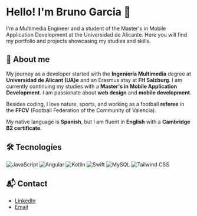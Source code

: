 # Hello! I'm Bruno Garcia 👋

I'm a Multimedia Engineer and a student of the Master's in Mobile Application Development at the Universidad de Alicante. Here you will find my portfolio and projects showcasing my studies and skills.

## 🌱 About me

My journey as a developer started with the **Ingeniería Multimedia** degree at **Universidad de Alicant (UA)e** and an Erasmus stay at **FH Salzburg**. I am currently continuing my studies with a **Master's in Mobile Application Development**. I am passionate about **web design** and **mobile development**. 

Besides coding, I love nature, sports, and working as a football **referee** in the **FFCV** (Football Federation of the Community of Valencia). 

My native language is **Spanish**, but I am fluent in **English** with a **Cambridge B2 certificate**.


## 🛠️ Tecnologíes

![JavaScript](https://img.shields.io/badge/-JavaScript-F7DF1E?logo=javascript&logoColor=black&style=for-the-badge) ![Angular](https://img.shields.io/badge/-Angular-DD0031?logo=angular&logoColor=white&style=for-the-badge) ![Kotlin](https://img.shields.io/badge/-Kotlin-7F52FF?logo=kotlin&logoColor=white&style=for-the-badge) ![Swift](https://img.shields.io/badge/-Swift-FA7343?logo=swift&logoColor=white&style=for-the-badge) ![MySQL](https://img.shields.io/badge/-MySQL-4479A1?logo=mysql&logoColor=white&style=for-the-badge) ![Tailwind CSS](https://img.shields.io/badge/-Tailwind%20CSS-06B6D4?logo=tailwind-css&logoColor=white&style=for-the-badge)

## 📬 Contact

- [LinkedIn]([https://linkedin.com/in/tu-perfil](https://www.linkedin.com/in/bruno-garcía-escudero-711298188/))
- [Email](mailto:bruno2412001@gmail.com)

